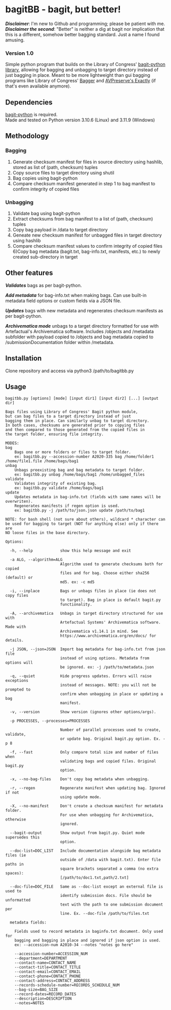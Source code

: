 # bagitBB - bagit, but better!

***Disclaimer***: I'm new to Github and programming; please be patient with me.  
***Disclaimer the second***: "Better" is neither a dig at bagit nor implication that this is a different, somehow better bagging standard. Just a name I found amusing.

### Version 1.0

Simple python program that builds on the Library of Congress' [bagit-python library](https://github.com/LibraryOfCongress/bagit-python), allowing for bagging and unbagging to target directory instead of just bagging in place. Meant to be more lightweight than gui bagging programs like Library of Congress' [Bagger](https://github.com/LibraryOfCongress/bagger) and [AVPreserve's Exactly](https://www.weareavp.com/) (if that's even available anymore).

## Dependencies

[bagit-python](https://github.com/LibraryOfCongress/bagit-python) is required.  
Made and tested on Python version 3.10.6 (Linux) and 3.11.9 (Windows)

## Methodology
### Bagging
1) Generate checksum manifest for files in source directory using hashlib, stored as list of (path, checksum) tuples
2) Copy source files to target directory using shutil
3) Bag copies using bagit-python
4) Compare checksum manifest generated in step 1 to bag manifest to confirm integrity of copied files

### Unbagging
1) Validate bag using bagit-python
2) Extract checksums from bag manifest to a list of (path, checksum) tuples
3) Copy bag payload in /data to target directory
4) Geneate new checksum manifest for unbagged files in target directory using hashlib
5) Compare checksum manifest values to confirm integrity of copied files
6)Copy bag metadata (bagit.txt, bag-info.txt, manifests, etc.) to newly created sub-directory in target


## Other features

***Validates*** bags as per bagit-python.  

***Add metadata*** for bag-info.txt when making bags. Can use built-in metadata field options or custom fields via a JSON file.  

***Updates*** bags with new metadata and regenerates checksum manifests as per bagit-python.  

***Archivematica mode*** unbags to a target directory formatted for use with Artefactual's Archivematica software. Includes /objects and /metadata subfolder with payload copied to /objects and bag metadata copied to /submissionDocumentation folder within /metadata.  


## Installation
Clone repository and access via python3 /path/to/bagitbb.py


## Usage

```    
bagitbb.py [options] [mode] [input dir1] [input dir2] [...] [output dir]

Bags files using Library of Congress' Bagit python module,  
but can bag files to a target directory instead of just
bagging them in place. Can similarly unbag to target directory.
In both cases, checksums are generated prior to copying files
and then compared to those generated from the copied files in
the target folder, ensuring file integrity.

MODES:
bag  
    Bags one or more folders or files to target folder.  
    ex: bagitbb.py --accession-number A2020-335 bag /home/folder1 /home/file1.file /home/bags/bag1
unbag  
    Unbags preexisting bag and bag metadata to target folder.  
    ex: bagitbb.py unbag /home/bags/bag1 /home/unbagged_files
validate  
    Validates integrity of existing bag.  
    ex: bagitbb.py validate /home/bags/bag1
update  
    Updates metadata in bag-info.txt (fields with same names will be overwriten).
    Regenerates manifests if regen option is used.  
    ex: bagitbb.py -j /path/to/json.json update /path/to/bag1

NOTE: for bash shell (not sure about others), wildcard * character can
be used for bagging to target (NOT for anything else) only if there are
NO loose files in the base directory.

Options:

  -h, --help            show this help message and exit

  -a ALG, --algorithm=ALG
                        Algorithm used to generate checksums both for copied  
                        files and for bag. Choose either sha256 (default) or  
                        md5. ex: -c md5

  -i, --inplace         Bags or unbags files in place (ie does not copy files  
                        to target). Bag in place is default bagit.py  
                        functionality.

  -A, --archivematica   Unbags in target directory structured for use with  
                        Artefactual Systems' Archivematica software. Made with  
                        Archivematica v1.14.1 in mind. See  
                        https://www.archivematica.org/en/docs/ for details.

  -j JSON, --json=JSON  Import bag metadata for bag-info.txt from json file  
                        instead of using options. Metadata from options will  
                        be ignored. ex: -j /path/to/metadata.json

  -q, --quiet           Hide progress updates. Errors will raise exceptions  
                        instead of messages. NOTE: you will not be prompted to  
                        confirm when unbagging in place or updating a bag  
                        manifest.

  -v, --version         Show version (ignores other options/args).

  -p PROCESSES, --processes=PROCESSES

                        Number of parallel processes used to create, validate,  
                        or update bag. Original bagit.py option. Ex. -p 8
  
  -f, --fast            Only compare total size and number of files when  
                        validating bags and copied files. Original bagit.py  
                        option.

  -x, --no-bag-files    Don't copy bag metadata when unbagging.

  -r, --regen           Regenerate manifest when updating bag. Ignored if not  
                        using update mode.

  -X, --no-manifest     Don't create a checksum manifest for metadata folder.  
                        For use when unbagging for Archivematica, otherwise  
                        ignored.

  --bagit-output        Show output from bagit.py. Quiet mode supersedes this  
                        option.

  --doc-list=DOC_LIST   Include documentation alongside bag metadata files (ie  
                        outside of /data with bagit.txt). Enter file paths in  
                        square brackets separated a comma (no extra spaces):  
                        [/path/to/doc1.txt,path/2.txt]

  --doc-file=DOC_FILE   Same as --doc-list except an external file is used to  
                        identify submission docs. File should be unformatted  
                        text with the path to one submission document per  
                        line. Ex. --doc-file /path/to/files.txt

  metadata fields:

    Fields used to record metadata in baginfo.txt document. Only used for  
    bagging and bagging in place and ignored if json option is used.  
    ex: --accession-num A2010-34 --notes "notes go here"

    --accession-number=ACCESSION_NUM  
    --department=DEPARTMENT  
    --contact-name=CONTACT_NAME  
    --contact-title=CONTACT_TITLE  
    --contact-email=CONTACT_EMAIL  
    --contact-phone=CONTACT_PHONE  
    --contact-address=CONTACT_ADDRESS  
    --records-schedule-number=RECORDS_SCHEDULE_NUM  
    --bag-size=BAG_SIZE  
    --record-dates=RECORD_DATES  
    --description=DESCRIPTION  
    --notes=NOTES       

``` 
